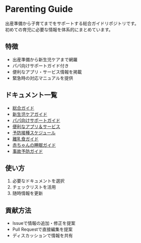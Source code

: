 # Parenting Guide

出産準備から子育てまでをサポートする総合ガイドリポジトリです。  
初めての育児に必要な情報を体系的にまとめています。

## 特徴
- 出産準備から新生児ケアまで網羅
- パパ向けサポートガイド付き
- 便利なアプリ・サービス情報を掲載
- 緊急時の対応マニュアルを提供

## ドキュメント一覧
- [総合ガイド](./docs/general_guide.md)
- [新生児ケアガイド](./checklists/newborn_care.md)
- [パパ向けサポートガイド](./docs/dad_support_guide.md)
- [便利なアプリ＆サービス](./resources/useful_apps_services.md)
- [予防接種スケジュール](./docs/vaccination_schedule.md)
- [離乳食ガイド](./docs/weaning_guide.md)
- [赤ちゃんの睡眠ガイド](./docs/baby_sleep_guide.md)
- [事故予防ガイド](./docs/accident_prevention.md)

## 使い方
1. 必要なドキュメントを選択
2. チェックリストを活用
3. 随時情報を更新

## 貢献方法
- Issueで情報の追加・修正を提案
- Pull Requestで直接編集を提案
- ディスカッションで情報を共有
